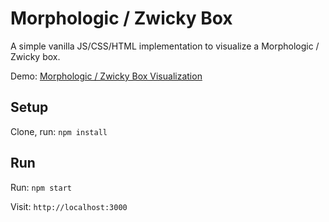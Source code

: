 # Morphologic / Zwicky Box

A simple vanilla JS/CSS/HTML implementation to visualize a Morphologic / Zwicky box.

Demo: [Morphologic / Zwicky Box Visualization](https://kyr0.github.io/morphologic-box/)

## Setup

Clone, run: `npm install`

## Run

Run: `npm start`

Visit: `http://localhost:3000`